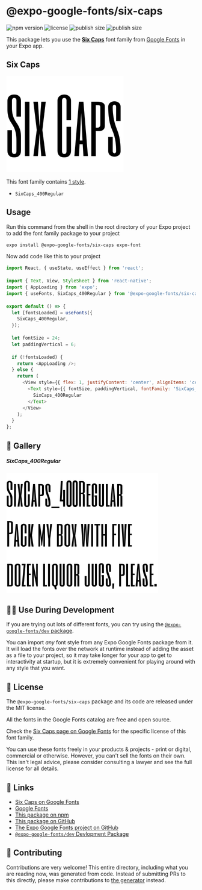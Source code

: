 # @expo-google-fonts/six-caps

![npm version](https://flat.badgen.net/npm/v/@expo-google-fonts/six-caps)
![license](https://flat.badgen.net/github/license/expo/google-fonts)
![publish size](https://flat.badgen.net/packagephobia/install/@expo-google-fonts/six-caps)
![publish size](https://flat.badgen.net/packagephobia/publish/@expo-google-fonts/six-caps)

This package lets you use the [**Six Caps**](https://fonts.google.com/specimen/Six+Caps) font family from [Google Fonts](https://fonts.google.com/) in your Expo app.

## Six Caps

![Six Caps](./font-family.png)

This font family contains [1 style](#-gallery).

- `SixCaps_400Regular`

## Usage

Run this command from the shell in the root directory of your Expo project to add the font family package to your project
```sh
expo install @expo-google-fonts/six-caps expo-font
```

Now add code like this to your project
```js
import React, { useState, useEffect } from 'react';

import { Text, View, StyleSheet } from 'react-native';
import { AppLoading } from 'expo';
import { useFonts, SixCaps_400Regular } from '@expo-google-fonts/six-caps';

export default () => {
  let [fontsLoaded] = useFonts({
    SixCaps_400Regular,
  });

  let fontSize = 24;
  let paddingVertical = 6;

  if (!fontsLoaded) {
    return <AppLoading />;
  } else {
    return (
      <View style={{ flex: 1, justifyContent: 'center', alignItems: 'center' }}>
        <Text style={{ fontSize, paddingVertical, fontFamily: 'SixCaps_400Regular' }}>
          SixCaps_400Regular
        </Text>
      </View>
    );
  }
};

```

## 🔡 Gallery

##### SixCaps_400Regular
![SixCaps_400Regular](./SixCaps_400Regular.ttf.png)


## 👩‍💻 Use During Development

If you are trying out lots of different fonts, you can try using the [`@expo-google-fonts/dev` package](https://github.com/expo/google-fonts/tree/master/font-packages/dev#readme).

You can import *any* font style from any Expo Google Fonts package from it. It will load the fonts
over the network at runtime instead of adding the asset as a file to your project, so it may take longer
for your app to get to interactivity at startup, but it is extremely convenient
for playing around with any style that you want.

## 📖 License

The `@expo-google-fonts/six-caps` package and its code are released under the MIT license.

All the fonts in the Google Fonts catalog are free and open source.

Check the [Six Caps page on Google Fonts](https://fonts.google.com/specimen/Six+Caps) for the specific license of this font family.

You can use these fonts freely in your products & projects - print or digital, commercial or otherwise. However, you can't sell the fonts on their own. This isn't legal advice, please consider consulting a lawyer and see the full license for all details.

## 🔗 Links

- [Six Caps on Google Fonts](https://fonts.google.com/specimen/Six+Caps)
- [Google Fonts](https://fonts.google.com/)
- [This package on npm](https://www.npmjs.com/package/@expo-google-fonts/six-caps)
- [This package on GitHub](https://github.com/expo/google-fonts/tree/master/font-packages/six-caps)
- [The Expo Google Fonts project on GitHub](https://github.com/expo/google-fonts)
- [`@expo-google-fonts/dev` Devlopment Package](https://github.com/expo/google-fonts/tree/master/font-packages/dev)

## 🤝 Contributing

Contributions are very welcome! This entire directory, including what you are reading now, was generated from code. Instead of submitting PRs to this directly, please make contributions to [the generator](https://github.com/expo/google-fonts/tree/master/packages/generator) instead.
